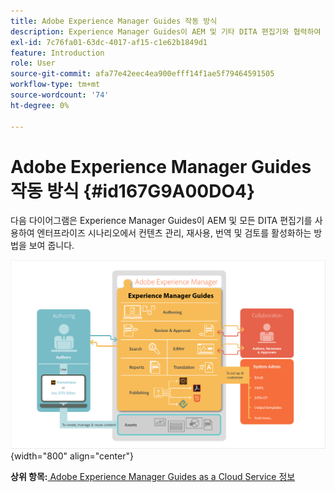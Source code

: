 ```yaml
---
title: Adobe Experience Manager Guides 작동 방식
description: Experience Manager Guides이 AEM 및 기타 DITA 편집기와 협력하여 엔터프라이즈 시나리오에서 컨텐츠 관리, 재사용, 번역 및 검토 권한을 부여하는 방법을 알아봅니다.
exl-id: 7c76fa01-63dc-4017-af15-c1e62b1849d1
feature: Introduction
role: User
source-git-commit: afa77e42eec4ea900efff14f1ae5f79464591505
workflow-type: tm+mt
source-wordcount: '74'
ht-degree: 0%

---
```


# Adobe Experience Manager Guides 작동 방식 {#id167G9A00DO4}

다음 다이어그램은 Experience Manager Guides이 AEM 및 모든 DITA 편집기를 사용하여 엔터프라이즈 시나리오에서 컨텐츠 관리, 재사용, 번역 및 검토를 활성화하는 방법을 보여 줍니다.

![](images/xml-add-on-how-it-works.png){width="800" align="center"}


**상위 항목:**[ Adobe Experience Manager Guides as a Cloud Service 정보](intro.md)
